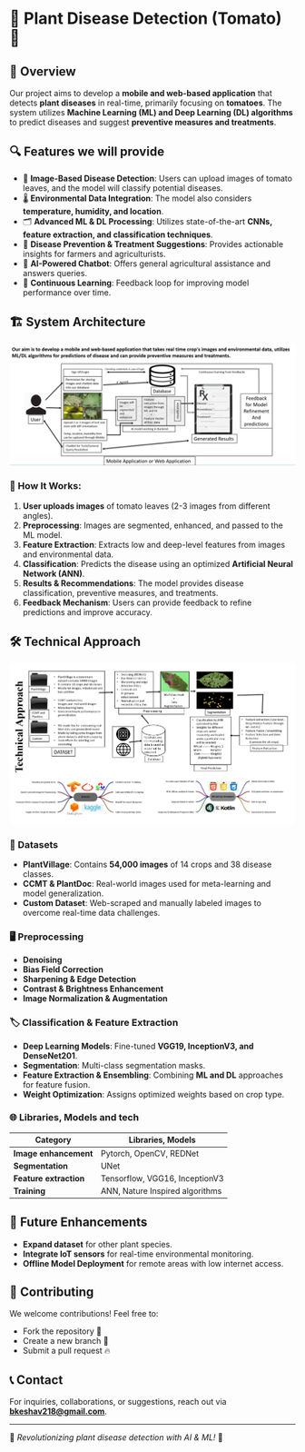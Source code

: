 # 🌱 Plant Disease Detection (Tomato) 🍅

## 📌 Overview
Our project aims to develop a **mobile and web-based application** that detects **plant diseases** in real-time, primarily focusing on **tomatoes**. The system utilizes **Machine Learning (ML) and Deep Learning (DL) algorithms** to predict diseases and suggest **preventive measures and treatments**.

## 🔍 Features we will provide
- 📸 **Image-Based Disease Detection**: Users can upload images of tomato leaves, and the model will classify potential diseases.
- 🌡 **Environmental Data Integration**: The model also considers **temperature, humidity, and location**.
- 🗂 **Advanced ML & DL Processing**: Utilizes state-of-the-art **CNNs, feature extraction, and classification techniques**.
- 🏥 **Disease Prevention & Treatment Suggestions**: Provides actionable insights for farmers and agriculturists.
- 🤖 **AI-Powered Chatbot**: Offers general agricultural assistance and answers queries.
- 🔄 **Continuous Learning**: Feedback loop for improving model performance over time.

## 🏗 System Architecture
![System Architecture](./Introduction/Screenshot%202025-04-01%20142754.png)

### 🔹 How It Works:
1. **User uploads images** of tomato leaves (2-3 images from different angles).
2. **Preprocessing**: Images are segmented, enhanced, and passed to the ML model.
3. **Feature Extraction**: Extracts low and deep-level features from images and environmental data.
4. **Classification**: Predicts the disease using an optimized **Artificial Neural Network (ANN)**.
5. **Results & Recommendations**: The model provides disease classification, preventive measures, and treatments.
6. **Feedback Mechanism**: Users can provide feedback to refine predictions and improve accuracy.

## 🛠 Technical Approach
![Technical Approach](./Introduction/Screenshot%202025-04-01%20144312.png)

### 📂 Datasets
- **PlantVillage**: Contains **54,000 images** of 14 crops and 38 disease classes.
- **CCMT & PlantDoc**: Real-world images used for meta-learning and model generalization.
- **Custom Dataset**: Web-scraped and manually labeled images to overcome real-time data challenges.

### 🖥 Preprocessing
- **Denoising**
- **Bias Field Correction**
- **Sharpening & Edge Detection**
- **Contrast & Brightness Enhancement**
- **Image Normalization & Augmentation**

### 🏷 Classification & Feature Extraction
- **Deep Learning Models**: Fine-tuned **VGG19, InceptionV3, and DenseNet201**.
- **Segmentation**: Multi-class segmentation masks.
- **Feature Extraction & Ensembling**: Combining **ML and DL** approaches for feature fusion.
- **Weight Optimization**: Assigns optimized weights based on crop type.

### 🌐 Libraries, Models and tech
| Category        | Libraries, Models|
|---------------|-----------------|
| **Image enhancement** | Pytorch, OpenCV, REDNet|
| **Segmentation** | UNet|
| **Feature extraction** | Tensorflow, VGG16, InceptionV3 |
| **Training** | ANN, Nature Inspired algorithms |


## 📌 Future Enhancements
- **Expand dataset** for other plant species.
- **Integrate IoT sensors** for real-time environmental monitoring.
- **Offline Model Deployment** for remote areas with low internet access.

## 🤝 Contributing
We welcome contributions! Feel free to:
- Fork the repository 🍴
- Create a new branch 🌿
- Submit a pull request 🔥

## 📞 Contact
For inquiries, collaborations, or suggestions, reach out via **bkeshav218@gmail.com**.

---
🌿 _Revolutionizing plant disease detection with AI & ML!_ 🚀


